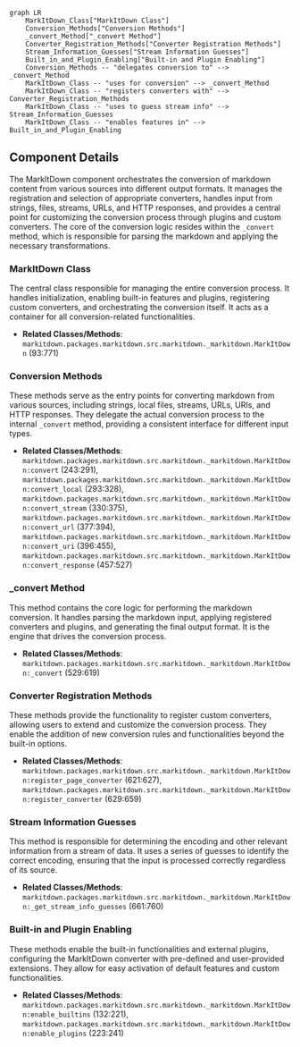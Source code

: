 ```mermaid
graph LR
    MarkItDown_Class["MarkItDown Class"]
    Conversion_Methods["Conversion Methods"]
    _convert_Method["_convert Method"]
    Converter_Registration_Methods["Converter Registration Methods"]
    Stream_Information_Guesses["Stream Information Guesses"]
    Built_in_and_Plugin_Enabling["Built-in and Plugin Enabling"]
    Conversion_Methods -- "delegates conversion to" --> _convert_Method
    MarkItDown_Class -- "uses for conversion" --> _convert_Method
    MarkItDown_Class -- "registers converters with" --> Converter_Registration_Methods
    MarkItDown_Class -- "uses to guess stream info" --> Stream_Information_Guesses
    MarkItDown_Class -- "enables features in" --> Built_in_and_Plugin_Enabling
```

## Component Details

The MarkItDown component orchestrates the conversion of markdown content from various sources into different output formats. It manages the registration and selection of appropriate converters, handles input from strings, files, streams, URLs, and HTTP responses, and provides a central point for customizing the conversion process through plugins and custom converters. The core of the conversion logic resides within the `_convert` method, which is responsible for parsing the markdown and applying the necessary transformations.

### MarkItDown Class
The central class responsible for managing the entire conversion process. It handles initialization, enabling built-in features and plugins, registering custom converters, and orchestrating the conversion itself. It acts as a container for all conversion-related functionalities.
- **Related Classes/Methods**: `markitdown.packages.markitdown.src.markitdown._markitdown.MarkItDown` (93:771)

### Conversion Methods
These methods serve as the entry points for converting markdown from various sources, including strings, local files, streams, URLs, URIs, and HTTP responses. They delegate the actual conversion process to the internal `_convert` method, providing a consistent interface for different input types.
- **Related Classes/Methods**: `markitdown.packages.markitdown.src.markitdown._markitdown.MarkItDown:convert` (243:291), `markitdown.packages.markitdown.src.markitdown._markitdown.MarkItDown:convert_local` (293:328), `markitdown.packages.markitdown.src.markitdown._markitdown.MarkItDown:convert_stream` (330:375), `markitdown.packages.markitdown.src.markitdown._markitdown.MarkItDown:convert_url` (377:394), `markitdown.packages.markitdown.src.markitdown._markitdown.MarkItDown:convert_uri` (396:455), `markitdown.packages.markitdown.src.markitdown._markitdown.MarkItDown:convert_response` (457:527)

### _convert Method
This method contains the core logic for performing the markdown conversion. It handles parsing the markdown input, applying registered converters and plugins, and generating the final output format. It is the engine that drives the conversion process.
- **Related Classes/Methods**: `markitdown.packages.markitdown.src.markitdown._markitdown.MarkItDown:_convert` (529:619)

### Converter Registration Methods
These methods provide the functionality to register custom converters, allowing users to extend and customize the conversion process. They enable the addition of new conversion rules and functionalities beyond the built-in options.
- **Related Classes/Methods**: `markitdown.packages.markitdown.src.markitdown._markitdown.MarkItDown:register_page_converter` (621:627), `markitdown.packages.markitdown.src.markitdown._markitdown.MarkItDown:register_converter` (629:659)

### Stream Information Guesses
This method is responsible for determining the encoding and other relevant information from a stream of data. It uses a series of guesses to identify the correct encoding, ensuring that the input is processed correctly regardless of its source.
- **Related Classes/Methods**: `markitdown.packages.markitdown.src.markitdown._markitdown.MarkItDown:_get_stream_info_guesses` (661:760)

### Built-in and Plugin Enabling
These methods enable the built-in functionalities and external plugins, configuring the MarkItDown converter with pre-defined and user-provided extensions. They allow for easy activation of default features and custom functionalities.
- **Related Classes/Methods**: `markitdown.packages.markitdown.src.markitdown._markitdown.MarkItDown:enable_builtins` (132:221), `markitdown.packages.markitdown.src.markitdown._markitdown.MarkItDown:enable_plugins` (223:241)